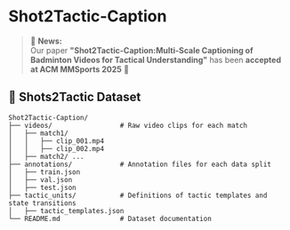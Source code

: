 # Shot2Tactic-Caption

> 📢 **News:**  
> Our paper **"Shot2Tactic-Caption:Multi-Scale Captioning of Badminton Videos for Tactical Understanding"** has been **accepted at ACM MMSports 2025** 🎉  


## 📂 Shots2Tactic Dataset

````text
Shot2Tactic-Caption/
├── videos/                 # Raw video clips for each match
│   ├── match1/
│   │   ├── clip_001.mp4
│   │   ├── clip_002.mp4
│   ├── match2/ ...
├── annotations/            # Annotation files for each data split
│   ├── train.json
│   ├── val.json
│   ├── test.json
├── tactic_units/           # Definitions of tactic templates and state transitions
│   ├── tactic_templates.json
└── README.md               # Dataset documentation

